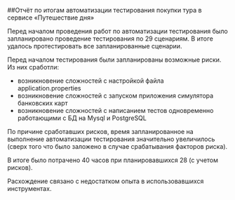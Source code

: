 ##Отчёт по итогам автоматизации тестирования покупки тура в сервисе «Путешествие дня»

Перед началом проведения работ по автоматизации тестирования было запланировано проведение тестирования по 29 сценариям. В итоге удалось протестировать все запланированные сценарии.

Перед началом тестирования были запланированы возможные риски. Из них сработли:

- возникновение сложностей с настройкой файла application.properties
- возникновение сложностей с запуском приложения симулятора банковских карт
- возникновение сложностей с написанием тестов одновременно работающими с БД на Mysql и PostgreSQL 

По причине сработавших рисков, время запланированное на выполнение автоматизации тестирования значительно увеличилось (сверх того что было заложено в случае срабатывания факторов риска).

В итоге было потрачено 40 часов при планировавшихся 28 (с учетом рисков).

Расхождение связано с недостатком опыта в использовавшихся инструментах.


